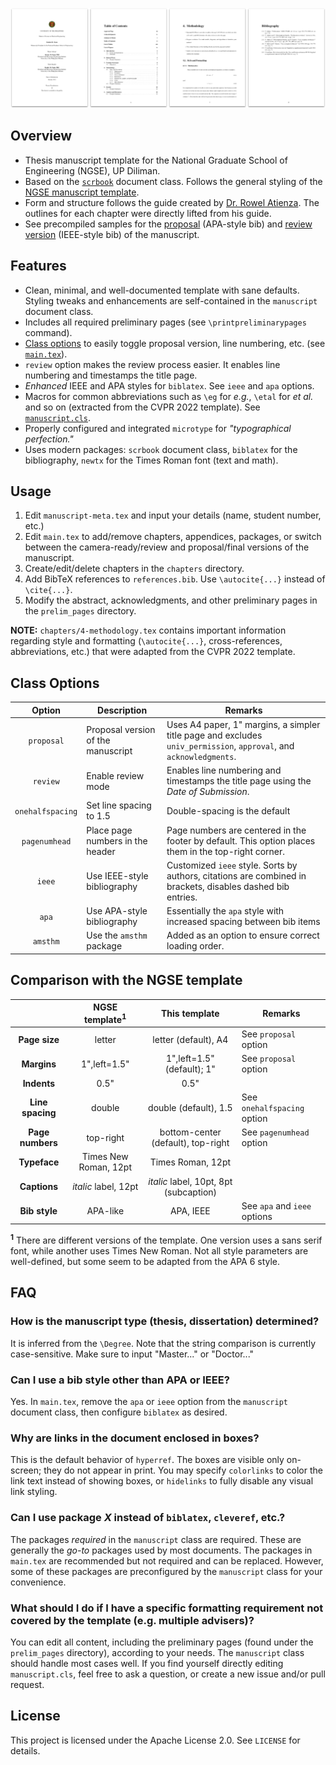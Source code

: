 ![Preview of title page, ToC, chapter, and bibliography](preview.png "Preview of title page, ToC, chapter, and bibliography")

## Overview
- Thesis manuscript template for the National Graduate School of Engineering (NGSE), UP Diliman.
- Based on the [`scrbook`](https://ctan.org/pkg/scrbook) document class. Follows the general styling of the [NGSE manuscript template](https://coe.upd.edu.ph/forms/).
- Form and structure follows the guide created by [Dr. Rowel Atienza](https://github.com/roatienza). The outlines for each chapter were directly lifted from his guide.
- See precompiled samples for the [proposal](https://github.com/baudm/ngse-manuscript/blob/main/samples/proposal.pdf) (APA-style bib) and [review version](https://github.com/baudm/ngse-manuscript/blob/main/samples/final_review.pdf) (IEEE-style bib) of the manuscript.

## Features
- Clean, minimal, and well-documented template with sane defaults. Styling tweaks and enhancements are self-contained in the `manuscript` document class.
- Includes all required preliminary pages (see `\printpreliminarypages` command).
- [Class options](#class-options) to easily toggle proposal version, line numbering, etc. (see [`main.tex`](https://github.com/baudm/ngse-manuscript/blob/main/main.tex#L1-L9)).
- `review` option makes the review process easier. It enables line numbering and timestamps the title page.
- *Enhanced* IEEE and APA styles for `biblatex`. See `ieee` and `apa` options.
- Macros for common abbreviations such as `\eg` for *e.g.*, `\etal` for *et al.* and so on (extracted from the CVPR 2022 template). See [`manuscript.cls`](https://github.com/baudm/ngse-manuscript/blob/main/manuscript.cls#L81-L87).
- Properly configured and integrated `microtype` for *"typographical perfection."*
- Uses modern packages: `scrbook` document class, `biblatex` for the bibliography, `newtx` for the Times Roman font (text and math).

## Usage
1. Edit `manuscript-meta.tex` and input your details (name, student number, etc.)
2. Edit `main.tex` to add/remove chapters, appendices, packages, or switch between the camera-ready/review and proposal/final versions of the manuscript.
3. Create/edit/delete chapters in the `chapters` directory.
4. Add BibTeX references to `references.bib`. Use `\autocite{...}` instead of `\cite{...}`.
5. Modify the abstract, acknowledgments, and other preliminary pages in the `prelim_pages` directory.

**NOTE:** `chapters/4-methodology.tex` contains important information regarding style and formatting (`\autocite{...}`, cross-references, abbreviations, etc.) that were adapted from the CVPR 2022 template.

## Class Options
| Option           | Description                        |  Remarks                                                                                                   |
|:----------------:|------------------------------------|------------------------------------------------------------------------------------------------------------|
| `proposal`       | Proposal version of the manuscript | Uses A4 paper, 1" margins, a simpler title page and excludes `univ_permission`, `approval`, and `acknowledgments`.               |
| `review`         | Enable review mode                 | Enables line numbering and timestamps the title page using the *Date of Submission*.                       |
| `onehalfspacing` | Set line spacing to 1.5            | Double-spacing is the default                                                                              |
| `pagenumhead`    | Place page numbers in the header   | Page numbers are centered in the footer by default. This option places them in the top-right corner.       |
| `ieee`           | Use IEEE-style bibliography        | Customized `ieee` style. Sorts by authors, citations are combined in brackets, disables dashed bib entries.|
| `apa`            | Use APA-style bibliography         | Essentially the `apa` style with increased spacing between bib items                                       |
| `amsthm`         | Use the `amsthm` package           | Added as an option to ensure correct loading order.                                                        |

## Comparison with the NGSE template
| &nbsp;           | NGSE template<sup>1</sup> | This template                             | Remarks                      |
|:----------------:|:-------------------------:|:-----------------------------------------:|------------------------------|
| **Page size**    | letter                    | letter (default), A4                      | See `proposal` option        |
| **Margins**      | 1",left=1.5"              | 1",left=1.5" (default); 1"                | See `proposal` option        |
| **Indents**      | 0.5"                      | 0.5"                                      |                              |
| **Line spacing** | double                    | double (default), 1.5                     | See `onehalfspacing` option  |
| **Page numbers** | top-right                 | bottom-center (default), top-right        | See `pagenumhead` option     |
| **Typeface**     | Times New Roman, 12pt     | Times Roman, 12pt                         |                              |
| **Captions**     | *italic* label, 12pt      | *italic* label, 10pt, 8pt (subcaption)    |                              |
| **Bib style**    | APA-like                  | APA, IEEE                                 | See `apa` and `ieee` options |

**<sup>1</sup>** There are different versions of the template. One version uses a sans serif font, while another uses Times New Roman. Not all style parameters are well-defined, but some seem to be adapted from the APA 6 style.

## FAQ
### How is the manuscript type (thesis, dissertation) determined?
It is inferred from the `\Degree`. Note that the string comparison is currently case-sensitive. Make sure to input "Master..." or "Doctor..."

### Can I use a bib style other than APA or IEEE?
Yes. In `main.tex`, remove the `apa` or `ieee` option from the `manuscript` document class, then configure `biblatex` as desired.

### Why are links in the document enclosed in boxes?
This is the default behavior of `hyperref`. The boxes are visible only on-screen; they do not appear in print. You may specify `colorlinks` to color the link text instead of showing boxes, or `hidelinks` to fully disable any visual link styling.

### Can I use package *X* instead of `biblatex`, `cleveref`, etc.?
The packages *required* in the `manuscript` class are required. These are generally the *go-to* packages used by most documents. The packages in `main.tex` are recommended but not required and can be replaced. However, some of these packages are preconfigured by the `manuscript` class for your convenience.

### What should I do if I have a specific formatting requirement not covered by the template (e.g. multiple advisers)?
You can edit all content, including the preliminary pages (found under the `prelim_pages` directory), according to your needs. The `manuscript` class should handle most cases well. If you find yourself directly editing `manuscript.cls`, feel free to ask a question, or create a new issue and/or pull request.

## License
This project is licensed under the Apache License 2.0. See `LICENSE` for details.
